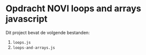 # Opdracht NOVI loops and arrays javascript

Dit project bevat de volgende bestanden:

1. `loops.js`
2. `loops-and-arrays.js`

